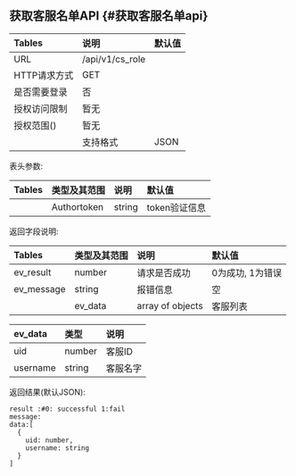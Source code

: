 ## 获取客服名单API {#获取客服名单api}

| Tables | 说明 | 默认值 |
| :--- | :--- | :--- |
| URL | /api/v1/cs\_role |  |
| HTTP请求方式 | GET |  |
| 是否需要登录 | 否 |  |
| 授权访问限制 | 暂无 |  |
| 授权范围\(\) | 暂无 |  |
|  | 支持格式 | JSON |

表头参数:

| Tables | 类型及其范围 | 说明 | 默认值 |
| :--- | :--- | :--- | :--- |
|  | Authortoken | string | token验证信息 |

返回字段说明:

| Tables | 类型及其范围 | 说明 | 默认值 |
| :--- | :--- | :--- | :--- |
| ev\_result | number | 请求是否成功 | 0为成功, 1为错误 |
| ev\_message | string | 报错信息 | 空 |
|  | ev\_data | array of objects | 客服列表 |

| ev\_data | 类型 | 说明 |
| :--- | :--- | :--- |
| uid | number | 客服ID |
| username | string | 客服名字 |

返回结果\(默认JSON\):

```
result :#0: successful 1:fail
message:
data:[
  {
    uid: number,
    username: string
  }
]
```



